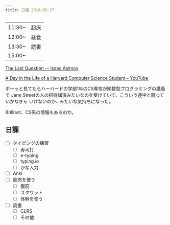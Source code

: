 ```yaml
---
title: 日報 2018-05-27
---
```


|||
|:-|:-:|
|11:30~|起床|
|12:00~|昼食|
|13:30~|読書|
|15:00~||

[The Last Question -- Isaac Asimov](http://www.multivax.com/last_question.html)

[A Day in the Life of a Harvard Computer Science Student - YouTube](https://www.youtube.com/watch?v=DmwTN2slUhU)

ボーッと見てたらハーバードの学部1年のCS専攻が関数型プログラミングの講義で
Jane Streetの人の招待講演みたいなのを受けていて、こういう連中と競っていかなきゃ
いけないのか...みたいな気持ちになった。

Brilliant、CS系の情報もあるのか。

## 日課

- [ ] タイピングの練習
	+ [ ] 寿司打
	+ [ ] e-typing
	+ [ ] typing.io
	+ [ ] かな入力
- [ ] Anki
- [ ] 筋肉を使う
	+ [ ] 腹筋
	+ [ ] スクワット
	+ [ ] 体幹を使う
- [ ] 読書
	+ [ ] CLRS
	+ [ ] その他
